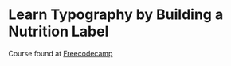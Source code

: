 # Learn Typography by Building a Nutrition Label
Course found at [Freecodecamp](https://www.freecodecamp.org/learn/2022/responsive-web-design/learn-typography-by-building-a-nutrition-label)